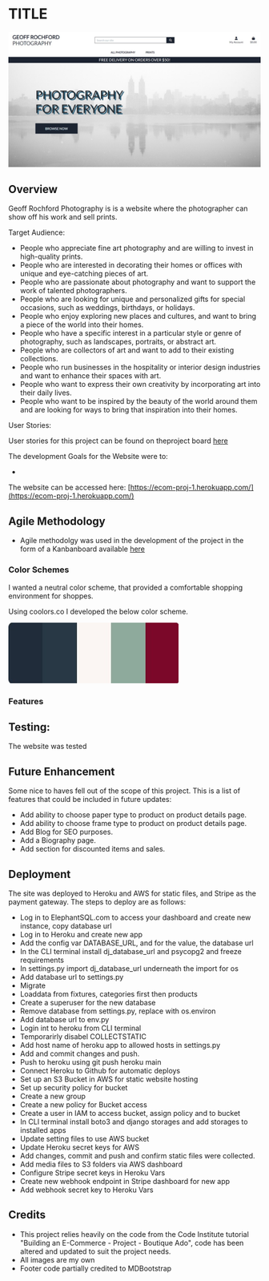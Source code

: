 <!-- Insert Mobile responsiveness picture here -->

# **TITLE**

![screenshot of homepage.](/media/documents/site_img.jpg)


## **Overview**

Geoff Rochford Photography is is a website where the photographer can show off his work and sell prints.

Target Audience:

- People who appreciate fine art photography and are willing to invest in high-quality prints.
- People who are interested in decorating their homes or offices with unique and eye-catching pieces of art.
- People who are passionate about photography and want to support the work of talented photographers.
- People who are looking for unique and personalized gifts for special occasions, such as weddings, birthdays, or holidays.
- People who enjoy exploring new places and cultures, and want to bring a piece of the world into their homes.
- People who have a specific interest in a particular style or genre of photography, such as landscapes, portraits, or abstract art.
- People who are collectors of art and want to add to their existing collections.
- People who run businesses in the hospitality or interior design industries and want to enhance their spaces with art.
- People who want to express their own creativity by incorporating art into their daily lives.
- People who want to be inspired by the beauty of the world around them and are looking for ways to bring that inspiration into their homes.

User Stories:

User stories for this project can be found on theproject board [here](https://github.com/users/gitgroch/projects/3)


The development Goals for the Website were to:

- 
The website can be accessed here: [https://ecom-proj-1.herokuapp.com/](https://ecom-proj-1.herokuapp.com/)

## **Agile Methodology**

- Agile methodolgy was used in the development of the project in the form of a Kanbanboard available [here](https://github.com/users/gitgroch/projects/3)

### **Color Schemes**

I wanted a neutral color scheme, that provided a comfortable shopping environment for shoppes. 

Using coolors.co I developed the below color scheme.

![screenshot of color scheme](/media/documents/colors.jpg)

### **Features**



## **Testing:**

The website was tested 

## **Future Enhancement**
Some nice to haves fell out of the scope of this project. This is a list of features that could be included in future updates:
- Add ability to choose paper type to product on product details page.
- Add ability to choose frame type to product on product details page.
- Add Blog for SEO purposes.
- Add a Biography page.
- Add section for discounted items and sales.


## **Deployment** 

The site was deployed to Heroku and AWS for static files, and Stripe as the payment gateway. The steps to deploy are as follows:

- Log in to ElephantSQL.com to access your dashboard and create new instance, copy database url
- Log in to Heroku and create new app
- Add the config var DATABASE_URL, and for the value, the database url
- In the CLI terminal install dj_database_url and psycopg2 and freeze requirements
- In settings.py import dj_database_url underneath the import for os
- Add database url to settings.py
- Migrate
- Loaddata from fixtures, categories first then products
- Create a superuser for the new database
- Remove database from settings.py, replace with os.environ
- Add database url to env.py
- Login int to heroku from CLI terminal
- Temporarirly disabel COLLECTSTATIC
- Add host name of heroku app to allowed hosts in settings.py
- Add and commit changes and push.
- Push to heroku using git push heroku main
- Connect Heroku to Github for automatic deploys
- Set up an S3 Bucket in AWS for static website hosting
- Set up security policy for bucket
- Create a new group
- Create a new policy for Bucket access
- Create a user in IAM to access bucket, assign policy and to bucket
- In CLI terminal install boto3 and django storages and add storages to installed apps
- Update setting files to use AWS bucket
- Update Heroku secret keys for AWS
- Add changes, commit and push and confirm static files were collected.
- Add media files to S3 folders via AWS dashboard
- Configure Stripe secret keys in Heroku Vars
- Create new webhook endpoint in Stripe dashboard for new app
- Add webhook secret key to Heroku Vars




## **Credits**

- This project relies heavily on the code from the Code Institute tutorial "Building an E-Commerce - Project - Boutique Ado", code has been altered and updated to suit the project needs.
- All images are my own 
- Footer code partially credited to MDBootstrap
